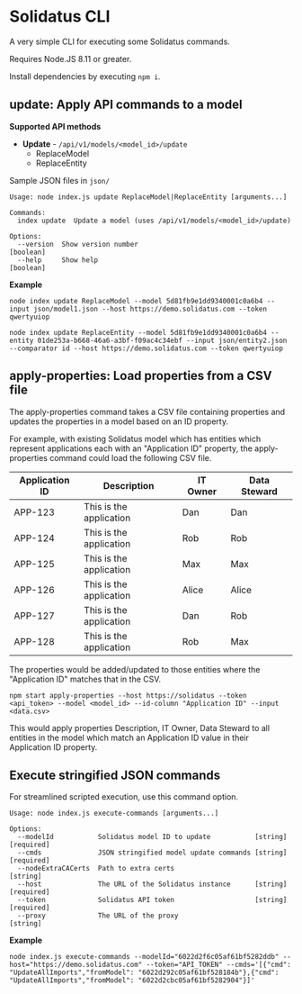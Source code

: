 # Solidatus CLI

A very simple CLI for executing some Solidatus commands.

Requires Node.JS 8.11 or greater.

Install dependencies by executing `npm i`.

## update: Apply API commands to a model

**Supported API methods**

- **Update** - `/api/v1/models/<model_id>/update`
  - ReplaceModel
  - ReplaceEntity

Sample JSON files in `json/`

```
Usage: node index.js update ReplaceModel|ReplaceEntity [arguments...]

Commands:
  index update  Update a model (uses /api/v1/models/<model_id>/update)

Options:
  --version  Show version number                                       [boolean]
  --help     Show help                                                 [boolean]
```

**Example**

```
node index update ReplaceModel --model 5d81fb9e1dd9340001c0a6b4 --input json/model1.json --host https://demo.solidatus.com --token qwertyuiop

node index update ReplaceEntity --model 5d81fb9e1dd9340001c0a6b4 --entity 01de253a-b668-46a6-a3bf-f09ac4c34ebf --input json/entity2.json --comparator id --host https://demo.solidatus.com --token qwertyuiop
```

## apply-properties: Load properties from a CSV file

The apply-properties command takes a CSV file containing properties and updates the properties in a model based on an ID property.

For example, with existing Solidatus model which has entities which represent applications each with an "Application ID" property, the apply-properties command could load the following CSV file.

| Application ID | Description             | IT Owner | Data Steward |
| -------------- | ----------------------- | -------- | ------------ |
| APP-123        | This is the application | Dan      | Dan          |
| APP-124        | This is the application | Rob      | Rob          |
| APP-125        | This is the application | Max      | Max          |
| APP-126        | This is the application | Alice    | Alice        |
| APP-127        | This is the application | Dan      | Rob          |
| APP-128        | This is the application | Rob      | Max          |

The properties would be added/updated to those entities where the "Application ID" matches that in the CSV.

```
npm start apply-properties --host https://solidatus --token <api_token> --model <model_id> --id-column "Application ID" --input <data.csv>
```

This would apply properties Description, IT Owner, Data Steward to all entities in the model which match an Application ID value in their Application ID property.

## Execute stringified JSON commands

For streamlined scripted execution, use this command option.

```
Usage: node index.js execute-commands [arguments...]

Options:
  --modelId           Solidatus model ID to update           [string] [required]
  --cmds              JSON stringified model update commands [string] [required]
  --nodeExtraCACerts  Path to extra certs                               [string]
  --host              The URL of the Solidatus instance      [string] [required]
  --token             Solidatus API token                    [string] [required]
  --proxy             The URL of the proxy                              [string]
```

**Example**

```
node index.js execute-commands --modelId="6022d2f6c05af61bf5282ddb" --host="https://demo.solidatus.com" --token="API_TOKEN" --cmds='[{"cmd": "UpdateAllImports","fromModel": "6022d292c05af61bf528184b"},{"cmd": "UpdateAllImports","fromModel": "6022d2cbc05af61bf5282904"}]'
```
